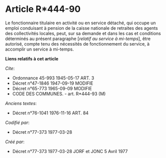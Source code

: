 # Article R*444-90

Le fonctionnaire titulaire en activité ou en service détaché, qui occupe un emploi conduisant à pension de la caisse
nationale de retraites des agents des collectivités locales, peut, sur sa demande et dans les cas et conditions déterminés au
présent paragraphe [*relatif au service à mi-temps*], être autorisé, compte tenu des nécessités de fonctionnement du service,
à accomplir un service à mi-temps.

**Liens relatifs à cet article**

_Cite_:

  - Ordonnance 45-993 1945-05-17 ART. 3
  - Décret n°47-1846 1947-09-19 MODIFIE
  - Décret n°65-773 1965-09-09 MODIFIE
  - CODE DES COMMUNES. - art. R*444-93 (M)

_Anciens textes_:

  - Décret n°76-1041 1976-11-16 ART. 84

_Codifié par_:

  - Décret n°77-373 1977-03-28

_Créé par_:

  - Décret n°77-373 1977-03-28 JORF et JONC 5 Avril 1977
